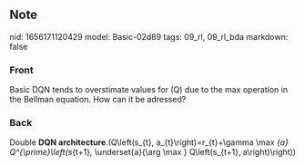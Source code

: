 ## Note
nid: 1656171120429
model: Basic-02d89
tags: 09_rl, 09_rl_bda
markdown: false

### Front
Basic DQN tends to overstimate values for \(Q\) due to the max operation in the Bellman equation. How can it be adressed?

### Back
Double <b>DQN architecture</b>.\(Q\left(s_{t},
a_{t}\right)=r_{t}+\gamma \max _{a} Q^{\prime}\left(s_{t+1},
\underset{a}{\arg \max } Q\left(s_{t+1}, a\right)\right)\)

